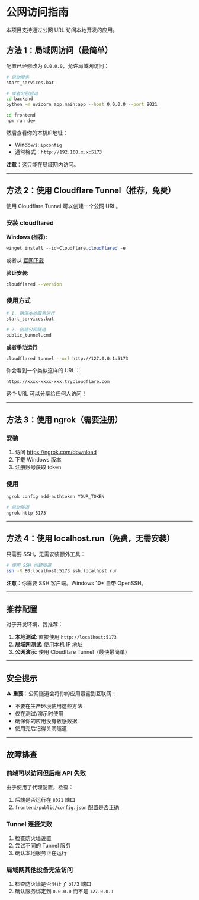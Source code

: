 # 公网访问指南

本项目支持通过公网 URL 访问本地开发的应用。

## 方法 1：局域网访问（最简单）

配置已经修改为 `0.0.0.0`，允许局域网访问：

```bash
# 启动服务
start_services.bat

# 或者分别启动
cd backend
python -m uvicorn app.main:app --host 0.0.0.0 --port 8021

cd frontend
npm run dev
```

然后查看你的本机IP地址：
- Windows: `ipconfig`
- 通常格式：`http://192.168.x.x:5173`

**注意**：这只能在局域网内访问。

---

## 方法 2：使用 Cloudflare Tunnel（推荐，免费）

使用 Cloudflare Tunnel 可以创建一个公网 URL。

### 安装 cloudflared

**Windows (推荐):**
```powershell
winget install --id=Cloudflare.cloudflared -e
```

或者从 [官网下载](https://developers.cloudflare.com/cloudflare-one/connections/connect-networks/downloads/)

**验证安装:**
```bash
cloudflared --version
```

### 使用方式

```bash
# 1. 确保本地服务运行
start_services.bat

# 2. 创建公网隧道
public_tunnel.cmd
```

**或者手动运行:**
```bash
cloudflared tunnel --url http://127.0.0.1:5173
```

你会看到一个类似这样的 URL：
```
https://xxxx-xxxx-xxx.trycloudflare.com
```

这个 URL 可以分享给任何人访问！

---

## 方法 3：使用 ngrok（需要注册）

### 安装

1. 访问 https://ngrok.com/download
2. 下载 Windows 版本
3. 注册账号获取 token

### 使用

```bash
ngrok config add-authtoken YOUR_TOKEN

# 启动隧道
ngrok http 5173
```

---

## 方法 4：使用 localhost.run（免费，无需安装）

只需要 SSH，无需安装额外工具：

```bash
# 使用 SSH 创建隧道
ssh -R 80:localhost:5173 ssh.localhost.run
```

**注意**：你需要 SSH 客户端。Windows 10+ 自带 OpenSSH。

---

## 推荐配置

对于开发环境，我推荐：

1. **本地测试**: 直接使用 `http://localhost:5173`
2. **局域网测试**: 使用本机 IP 地址
3. **公网演示**: 使用 Cloudflare Tunnel（最快最简单）

---

## 安全提示

⚠️ **重要**：公网隧道会将你的应用暴露到互联网！

- 不要在生产环境使用这些方法
- 仅在测试/演示时使用
- 确保你的应用没有敏感数据
- 使用完后记得关闭隧道

---

## 故障排查

### 前端可以访问但后端 API 失败

由于使用了代理配置，检查：
1. 后端是否运行在 `8021` 端口
2. `frontend/public/config.json` 配置是否正确

### Tunnel 连接失败

1. 检查防火墙设置
2. 尝试不同的 Tunnel 服务
3. 确认本地服务正在运行

### 局域网其他设备无法访问

1. 检查防火墙是否阻止了 5173 端口
2. 确认服务绑定到 `0.0.0.0` 而不是 `127.0.0.1`
